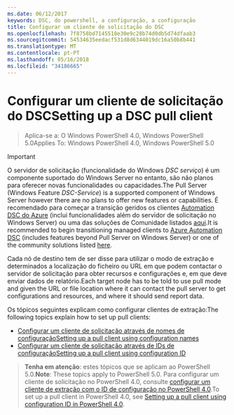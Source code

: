 ```yaml
---
ms.date: 06/12/2017
keywords: DSC, do powershell, a configuração, a configuração
title: Configurar um cliente de solicitação do DSC
ms.openlocfilehash: 7f8758bd7145518e30e9c28b74d0db5d74dfaab3
ms.sourcegitcommit: 54534635eedacf531d8d6344019dc16a50b8b441
ms.translationtype: MT
ms.contentlocale: pt-PT
ms.lasthandoff: 05/16/2018
ms.locfileid: "34186665"
---
```

# <a name="setting-up-a-dsc-pull-client"></a><span data-ttu-id="936fc-103">Configurar um cliente de solicitação do DSC</span><span class="sxs-lookup"><span data-stu-id="936fc-103">Setting up a DSC pull client</span></span>

> <span data-ttu-id="936fc-104">Aplica-se a: O Windows PowerShell 4.0, Windows PowerShell 5.0</span><span class="sxs-lookup"><span data-stu-id="936fc-104">Applies To: Windows PowerShell 4.0, Windows PowerShell 5.0</span></span>

> [!IMPORTANT]
> <span data-ttu-id="936fc-105">O servidor de solicitação (funcionalidade do Windows *DSC serviço*) é um componente suportado do Windows Server no entanto, são não planos para oferecer novas funcionalidades ou capacidades.</span><span class="sxs-lookup"><span data-stu-id="936fc-105">The Pull Server (Windows Feature *DSC-Service*) is a supported component of Windows Server however there are no plans to offer new features or capabilities.</span></span> <span data-ttu-id="936fc-106">É recomendado para começar a transição geridos os clientes [Automation DSC do Azure](/azure/automation/automation-dsc-getting-started) (inclui funcionalidades além do servidor de solicitação no Windows Server) ou uma das soluções de Comunidade listados [aqui](pullserver.md#community-solutions-for-pull-service).</span><span class="sxs-lookup"><span data-stu-id="936fc-106">It is recommended to begin transitioning managed clients to [Azure Automation DSC](/azure/automation/automation-dsc-getting-started) (includes features beyond Pull Server on Windows Server) or one of the community solutions listed [here](pullserver.md#community-solutions-for-pull-service).</span></span>

<span data-ttu-id="936fc-107">Cada nó de destino tem de ser disse para utilizar o modo de extração e determinados a localização do ficheiro ou URL em que podem contactar o servidor de solicitação para obter recursos e configurações e, em que deve enviar dados de relatório.</span><span class="sxs-lookup"><span data-stu-id="936fc-107">Each target node has to be told to use pull mode and given the URL or file location where it can contact the pull server to get configurations and resources, and where it should send report data.</span></span>

<span data-ttu-id="936fc-108">Os tópicos seguintes explicam como configurar clientes de extração:</span><span class="sxs-lookup"><span data-stu-id="936fc-108">The following topics explain how to set up pull clients:</span></span>

* [<span data-ttu-id="936fc-109">Configurar um cliente de solicitação através de nomes de configuração</span><span class="sxs-lookup"><span data-stu-id="936fc-109">Setting up a pull client using configuration names</span></span>](pullClientConfigNames.md)
* [<span data-ttu-id="936fc-110">Configurar um cliente de solicitação através de IDs de configuração</span><span class="sxs-lookup"><span data-stu-id="936fc-110">Setting up a pull client using configuration ID</span></span>](pullClientConfigID.md)

> <span data-ttu-id="936fc-111">**Tenha em atenção**: estes tópicos que se aplicam ao PowerShell 5.0.</span><span class="sxs-lookup"><span data-stu-id="936fc-111">**Note**: These topics apply to PowerShell 5.0.</span></span> <span data-ttu-id="936fc-112">Para configurar um cliente de solicitação no PowerShell 4.0, consulte [configurar um cliente de extração com o ID de configuração no PowerShell 4.0](pullClientConfigID4.md).</span><span class="sxs-lookup"><span data-stu-id="936fc-112">To set up a pull client in PowerShell 4.0, see [Setting up a pull client using configuration ID in PowerShell 4.0](pullClientConfigID4.md).</span></span>